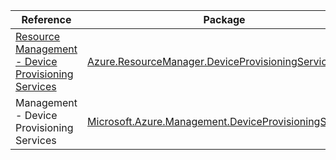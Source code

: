 | Reference | Package | Source |
|---|---|---|
|[Resource Management - Device Provisioning Services](resourcemanager.deviceprovisioningservices-readme.md)|[Azure.ResourceManager.DeviceProvisioningServices](https://www.nuget.org/packages/Azure.ResourceManager.DeviceProvisioningServices)|[Github](https://github.com/Azure/azure-sdk-for-net/blob/main/sdk/deviceprovisioningservices/Azure.ResourceManager.DeviceProvisioningServices)|
|Management - Device Provisioning Services|[Microsoft.Azure.Management.DeviceProvisioningServices](https://www.nuget.org/packages/Microsoft.Azure.Management.DeviceProvisioningServices)|[Github](https://github.com/Azure/azure-sdk-for-net)|
